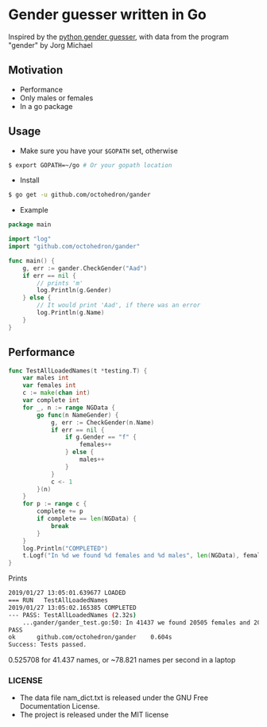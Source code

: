 # Gender guesser written in Go

Inspired by the [python gender guesser](https://github.com/lead-ratings/gender-guesser), with data from the program "gender" by Jorg Michael

## Motivation

+ Performance
+ Only males or females
+ In a go package

## Usage

+ Make sure you have your `$GOPATH` set, otherwise 

```bash
$ export GOPATH=~/go # Or your gopath location
```

+ Install

```bash
$ go get -u github.com/octohedron/gander
```

+ Example

```go
package main

import "log"
import "github.com/octohedron/gander"

func main() {
	g, err := gander.CheckGender("Aad")
	if err == nil {
		// prints 'm'
		log.Println(g.Gender)
	} else {
		// It would print 'Aad', if there was an error
		log.Println(g.Name)
    }
}
```

## Performance

```go
func TestAllLoadedNames(t *testing.T) {
	var males int
	var females int
	c := make(chan int)
	var complete int
	for _, n := range NGData {
		go func(n NameGender) {
			g, err := CheckGender(n.Name)
			if err == nil {
				if g.Gender == "f" {
					females++
				} else {
					males++
				}
			}
			c <- 1
		}(n)
	}
	for p := range c {
		complete += p
		if complete == len(NGData) {
			break
		}
	}
	log.Println("COMPLETED")
	t.Logf("In %d we found %d females and %d males", len(NGData), females, males)
}
```

Prints 

```bash
2019/01/27 13:05:01.639677 LOADED
=== RUN   TestAllLoadedNames
2019/01/27 13:05:02.165385 COMPLETED
--- PASS: TestAllLoadedNames (2.32s)
    ...gander/gander_test.go:50: In 41437 we found 20505 females and 20932 males
PASS
ok  	github.com/octohedron/gander	0.604s
Success: Tests passed.
```

0.525708 for 41.437 names, or ~78.821 names per second in a laptop

### LICENSE
+ The data file nam_dict.txt is released under the GNU Free Documentation License.
+ The project is released under the MIT license
